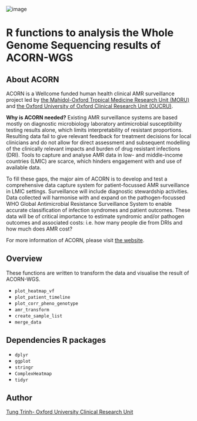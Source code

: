 ![image](https://github.com/user-attachments/assets/1e85c53a-f530-4236-b162-93a264a5dc5a)


# R functions to analysis the Whole Genome Sequencing results of ACORN-WGS 

## About ACORN
ACORN is a Wellcome funded human health clinical AMR surveillance project led by [the Mahidol-Oxford Tropical Medicine Research Unit (MORU)](https://www.tropmedres.ac/) and [the Oxford University of Oxford Clinical Research Unit (OUCRU)](https://www.oucru.org/).

**Why is ACORN needed?**
Existing AMR surveillance systems are based mostly on diagnostic microbiology laboratory antimicrobial susceptibility testing results alone, which limits interpretability of resistant proportions. Resulting data fail to give relevant feedback for treatment decisions for local clinicians and do not allow for direct assessment and subsequent modelling of the clinically relevant impacts and burden of drug resistant infections (DRI). Tools to capture and analyse AMR data in low- and middle-income countries (LMIC) are scarce, which hinders engagement with and use of available data.

To fill these gaps, the major aim of ACORN is to develop and test a comprehensive data capture system for patient-focussed AMR surveillance in LMIC settings. Surveillance will include diagnostic stewardship activities. Data collected will harmonise with and expand on the pathogen-focussed WHO Global Antimicrobial Resistance Surveillance System to enable accurate classification of infection syndromes and patient outcomes. These data will be of critical importance to estimate syndromic and/or pathogen outcomes and associated costs: i.e. how many people die from DRIs and how much does AMR cost?

For more information of ACORN, please visit [the website](https://acornamr.net/#/).

## Overview 
These functions are written to transform the data and visualise the result of ACORN-WGS. 
* `plot_heatmap_vf`
* `plot_patient_timeline`
* `plot_corr_pheno_genotype`
* `amr_transform`
* `create_sample_list`
* `merge_data`

## Dependencies R packages 
*  `dplyr`
*  `ggplot`
*  `stringr`
*  `ComplexHeatmap`
*  `tidyr`

## Author
[Tung Trinh- Oxford University Clinical Research Unit](https://www.oucru.org/people/trinh-son-tung/)
